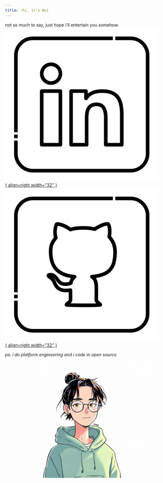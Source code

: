 ```yaml
---
title: ~hi, it's Nui
---
```


not so much to say, just hope i'll entertain you somehow. <a href="https://linkedin.com/in/rainuily" target="_blank">![Image title](./img/social/linkedin.png){ align=right width="32" }</a>  <a href="https://github.com/rxinui" target="_blank">![Image title](./img/social/github.png){ align=right width="32" }</a>

*ps: i do platform engineering and i code in open source.*

![hi](img/profile/avatar-1.png)

